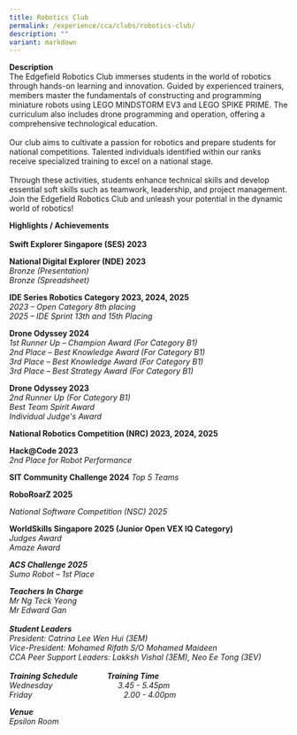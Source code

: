 ```yaml
---
title: Robotics Club
permalink: /experience/cca/clubs/robotics-club/
description: ""
variant: markdown
---
```

**Description** <br>
The Edgefield Robotics Club immerses students in the world of robotics through hands-on learning and innovation. Guided by experienced trainers, members master the fundamentals of constructing and programming miniature robots using LEGO MINDSTORM EV3 and LEGO SPIKE PRIME. The curriculum also includes drone programming and operation, offering a comprehensive technological education. <br><br>
Our club aims to cultivate a passion for robotics and prepare students for national competitions. Talented individuals identified within our ranks receive specialized training to excel on a national stage. <br><br>
Through these activities, students enhance technical skills and develop essential soft skills such as teamwork, leadership, and project management. Join the Edgefield Robotics Club and unleash your potential in the dynamic world of robotics!

**Highlights / Achievements** <br><br>
**Swift Explorer Singapore (SES) 2023**

**National Digital Explorer (NDE) 2023**<br>
<em>Bronze (Presentation)
<br>Bronze (Spreadsheet)</em>

**IDE Series Robotics Category 2023, 2024, 2025**<br>
<em>2023 – Open Category 8th placing </em><br>
<em>2025 – IDE Sprint 13th and 15th Placing</em>

**Drone Odyssey 2024**<br>
<em>1st Runner Up – Champion Award (For Category B1)<br>
2nd Place – Best Knowledge Award (For Category B1)<br>
3rd Place – Best Knowledge Award (For Category B1)<br>
3rd Place – Best Strategy Award (For Category B1)</em>
	
	
**Drone Odyssey 2023**<br>
<em>2nd Runner Up (For Category B1)<br>
Best Team Spirit Award<br>
Individual Judge's Award</em>

**National Robotics Competition (NRC) 2023, 2024, 2025**

**Hack@Code 2023**<br>
<em>2nd Place for Robot Performance</em>

**SIT Community Challenge 2024**
<em>Top 5 Teams</em>

**RoboRoarZ 2025**

<em>National Software Competition (NSC) 2025</em>

**WorldSkills Singapore 2025 (Junior Open VEX IQ Category)**<br>
<em>Judges Award<br>
Amaze Award

**ACS Challenge 2025**<br>
Sumo Robot – 1st Place


**Teachers In Charge** <br>
Mr Ng Teck Yeong<br>
Mr Edward Gan<br><br>
**Student Leaders**<br>
President: Catrina Lee Wen Hui (3EM)<br>
Vice-President: Mohamed Rifath S/O Mohamed Maideen<br>
CCA Peer Support Leaders: Lakksh Vishal (3EM), Neo Ee Tong (3EV)<br><br>
**Training Schedule&nbsp;&nbsp; &nbsp;&nbsp;&nbsp; &nbsp;&nbsp;&nbsp; &nbsp;&nbsp; &nbsp; Training Time** <br>
Wednesday&nbsp;&nbsp; &nbsp;&nbsp;&nbsp; &nbsp;&nbsp;&nbsp; &nbsp;&nbsp;&nbsp; &nbsp;&nbsp;&nbsp; &nbsp;&nbsp;&nbsp; &nbsp;&nbsp; &nbsp;&nbsp;&nbsp;&nbsp;3.45 - 5.45pm <br>
Friday&nbsp;&nbsp; &nbsp;&nbsp;&nbsp; &nbsp;&nbsp;&nbsp; &nbsp;&nbsp;&nbsp; &nbsp;&nbsp;&nbsp; &nbsp;&nbsp;&nbsp; &nbsp;&nbsp;&nbsp; &nbsp;&nbsp;&nbsp; &nbsp;&nbsp;&nbsp; &nbsp;&nbsp;&nbsp;&nbsp;&nbsp;&nbsp;&nbsp;2.00 - 4.00pm

**Venue** <br>
Epsilon Room</em>